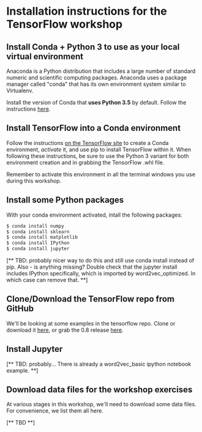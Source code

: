 
# Installation instructions for the TensorFlow workshop

## Install Conda + Python 3 to use as your local virtual environment

Anaconda is a Python distribution that includes a large number of standard numeric and scientific computing packages. Anaconda uses a package manager called "conda" that has its own environment system similar to Virtualenv.

Install the version of Conda that **uses Python 3.5** by default.  Follow the instructions [here](https://www.continuum.io/downloads).

## Install TensorFlow into a Conda environment

Follow the instructions [on the TensorFlow site](https://www.tensorflow.org/versions/r0.8/get_started/os_setup.html#anaconda-environment-installation) to create a Conda environment, *activate* it, and use pip to install TensorFlow within it.  When following these instructions, be sure to use the Python 3 variant for both environment creation and in grabbing the TensorFlow .whl file.

Remember to activate this environment in all the terminal windows you use during this workshop.

## Install some Python packages

With your conda environment activated, intall the following packages:

```sh
$ conda install numpy
$ conda install sklearn
$ conda install matplotlib
$ conda install IPython
$ conda install jupyter
```

[** TBD: probably nicer way to do this and still use conda install instead of pip.  Also - is anything missing? 
Double check that the jupyter install includes IPython specifically, which is imported by word2vec_optimized. In which case can remove that. **]

## Clone/Download the TensorFlow repo from GitHub

We'll be looking at some examples in the tensorflow repo. Clone or download it [here](https://github.com/tensorflow/tensorflow), or grab the 0.8 release [here](https://github.com/tensorflow/tensorflow/releases).  

## Install Jupyter

[** TBD: probably... There is already a word2vec_basic ipython notebook example. **] 

## Download data files for the workshop exercises

At various stages in this workshop, we'll need to download some data files. For convenience, we list them all here.

[** TBD **]

